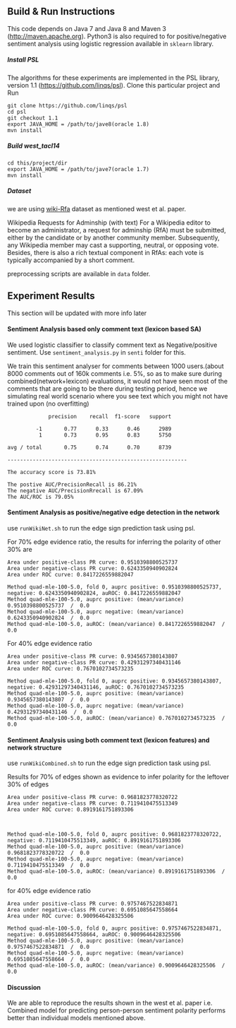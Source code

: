 Build & Run Instructions
-------------
This code depends on Java 7 and Java 8 and Maven 3 (http://maven.apache.org). 
Python3 is also required to for positive/negative sentiment analysis using logistic regression available in `sklearn` library.

##### Install PSL
The algorithms for these experiments are implemented in the PSL library, version 1.1 (https://github.com/linqs/psl). Clone this particular project and Run 

```
git clone https://github.com/linqs/psl
cd psl
git checkout 1.1
export JAVA_HOME = /path/to/jave8(oracle 1.8)
mvn install
```

##### Build west_tacl14
```
cd this/project/dir
export JAVA_HOME = /path/to/jave7(oracle 1.7)
mvn install
```

##### Dataset
we are using [wiki-Rfa](https://snap.stanford.edu/data/wiki-RfA.html) dataset as mentioned west et al. paper.

Wikipedia Requests for Adminship (with text)
For a Wikipedia editor to become an administrator, a request for adminship (RfA) must be submitted, either by the candidate or by another community member. Subsequently, any Wikipedia member may cast a supporting, neutral, or opposing vote. Besides, there is also a rich textual component in RfAs: each vote is typically accompanied by a short comment.


preprocessing scripts are available in `data` folder.

## Experiment Results 
This section will be updated with more info later

#### Sentiment Analysis based only comment text (lexicon based SA)
We used logistic classifier to classify comment text as Negative/positive  sentiment. Use `sentiment_analysis.py` in `senti` folder for this.

We train this sentiment analyser for comments between 1000 users.(about 8000 comments out of 160k comments i.e. 5%, so as to make sure during combined(network+lexicon) evaluations, it would not have seen most of the comments that are going to be there during testing period, hence we simulating real world scenario where you see text which you might not have trained upon (no overfitting)
```
             precision    recall  f1-score   support

         -1       0.77      0.33      0.46      2989
          1       0.73      0.95      0.83      5750

avg / total       0.75      0.74      0.70      8739

---------------------------------------------------------

The accuracy score is 73.81%

The postive AUC/PrecisionRecall is 86.21%
The negative AUC/PrecisionRrecall is 67.09%
The AUC/ROC is 79.05%
```

#### Sentiment Analysis as positive/negative edge detection in the network
use `runWikiNet.sh` to run the edge sign prediction task using psl.


For 70% edge evidence ratio, the results for inferring the polarity of other 30% are

```
Area under positive-class PR curve: 0.9510398800525737
Area under negative-class PR curve: 0.6243350940902824
Area under ROC curve: 0.8417226559882047

Method quad-mle-100-5.0, fold 0, auprc positive: 0.9510398800525737, negative: 0.6243350940902824, auROC: 0.8417226559882047
Method quad-mle-100-5.0, auprc positive: (mean/variance) 0.9510398800525737  /  0.0
Method quad-mle-100-5.0, auprc negative: (mean/variance) 0.6243350940902824  /  0.0
Method quad-mle-100-5.0, auROC: (mean/variance) 0.8417226559882047  /  0.0

```

For 40% edge evidence ratio
```
Area under positive-class PR curve: 0.9345657380143807
Area under negative-class PR curve: 0.42931297340431146
Area under ROC curve: 0.7670102734573235

Method quad-mle-100-5.0, fold 0, auprc positive: 0.9345657380143807, negative: 0.42931297340431146, auROC: 0.7670102734573235
Method quad-mle-100-5.0, auprc positive: (mean/variance) 0.9345657380143807  /  0.0
Method quad-mle-100-5.0, auprc negative: (mean/variance) 0.42931297340431146  /  0.0
Method quad-mle-100-5.0, auROC: (mean/variance) 0.7670102734573235  /  0.0

```

#### Sentiment Analysis using both comment text (lexicon features) and network structure
use `runWikiCombined.sh` to run the edge sign prediction task using psl.

Results for 70% of edges shown as evidence to infer polarity for the leftover 30% of edges

```
Area under positive-class PR curve: 0.9681823778320722
Area under negative-class PR curve: 0.7119410475513349
Area under ROC curve: 0.8919161751893306



Method quad-mle-100-5.0, fold 0, auprc positive: 0.9681823778320722, negative: 0.7119410475513349, auROC: 0.8919161751893306
Method quad-mle-100-5.0, auprc positive: (mean/variance) 0.9681823778320722  /  0.0
Method quad-mle-100-5.0, auprc negative: (mean/variance) 0.7119410475513349  /  0.0
Method quad-mle-100-5.0, auROC: (mean/variance) 0.8919161751893306  /  0.0

```

for 40% edge evidence ratio
```
Area under positive-class PR curve: 0.9757467522834871
Area under negative-class PR curve: 0.6951085647558664
Area under ROC curve: 0.9009646428325506

Method quad-mle-100-5.0, fold 0, auprc positive: 0.9757467522834871, negative: 0.6951085647558664, auROC: 0.9009646428325506
Method quad-mle-100-5.0, auprc positive: (mean/variance) 0.9757467522834871  /  0.0
Method quad-mle-100-5.0, auprc negative: (mean/variance) 0.6951085647558664  /  0.0
Method quad-mle-100-5.0, auROC: (mean/variance) 0.9009646428325506  /  0.0
```
#### Discussion
We are able to reproduce the results shown in the west et al. paper i.e. Combined model for predicting person-person sentiment polarity performs better than individual models mentioned above.
